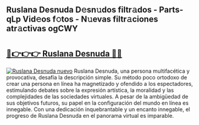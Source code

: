 ## Ruslana Desnuda D𝚎sn𝚞dos filtr𝚊dos - Parts-qLp Vid𝚎os f𝚘tos - N𝚞evas filtr𝚊ciones atr𝚊ctivas ogCWY

# <h2><a href="http://mb1721.tromn.icu/?c=Ruslana+Desnuda">🔗👉👉👉 Ruslana Desnuda 🔗🔗</a></h2>

[![Ruslana Desnuda nuevo](https://i.imgur.com/pEAQMta.gif)](http://mb1721.tromn.icu/?c=Ruslana+Desnuda)
Ruslana Desnuda, una persona multifacética y provocativa, desafía la descripción simple. Su método poco ortodoxo de crear una persona en línea ha magnetizado y ofendido a los espectadores, estimulando debates sobre la expresión artística, la moralidad y las complejidades de las sociedades virtuales. A pesar de la ambigüedad de sus objetivos futuros, su papel en la configuración del mundo en línea es innegable. Con una dedicación inquebrantable y un encanto innegable, el progreso de Ruslana Desnuda en el panorama virtual es imparable.
